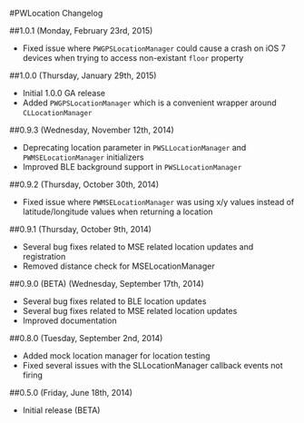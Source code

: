 #PWLocation Changelog

##1.0.1 (Monday, February 23rd, 2015)
* Fixed issue where `PWGPSLocationManager` could cause a crash on iOS 7 devices when trying to access non-existant `floor` property

##1.0.0 (Thursday, January 29th, 2015)
* Initial 1.0.0 GA release
* Added `PWGPSLocationManager` which is a convenient wrapper around `CLLocationManager`

##0.9.3 (Wednesday, November 12th, 2014)
 * Deprecating location parameter in `PWSLLocationManager` and `PWMSELocationManager` initializers
 * Improved BLE background support in `PWSLLocationManager`


##0.9.2 (Thursday, October 30th, 2014)
 * Fixed issue where `PWMSELocationManager` was using x/y values instead of latitude/longitude values when returning a location

##0.9.1 (Thursday, October 9th, 2014)
 * Several bug fixes related to MSE related location updates and registration
 * Removed distance check for MSELocationManager


##0.9.0 (BETA) (Wednesday, September 17th, 2014)
 * Several bug fixes related to BLE location updates
 * Several bug fixes related to MSE related location updates
 * Improved documentation

##0.8.0 (Tuesday, September 2nd, 2014)
 * Added mock location manager for location testing
 * Fixed several issues with the SLLocationManager callback events not firing

##0.5.0 (Friday, June 18th, 2014)
 * Initial release (BETA)